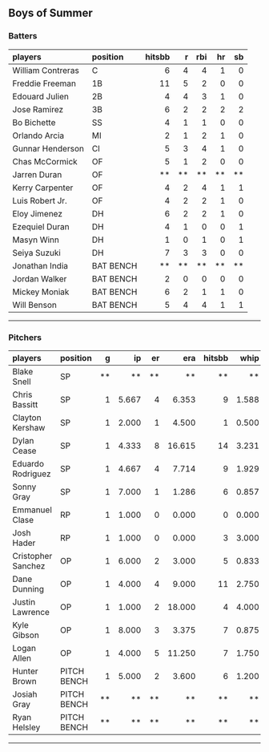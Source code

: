 ## Boys of Summer

### Batters

 
|players           |position  | hitsbb|  r| rbi| hr| sb| 
|:-----------------|:---------|------:|--:|---:|--:|--:| 
|William Contreras |C         |      6|  4|   4|  1|  0| 
|Freddie Freeman   |1B        |     11|  5|   2|  0|  0| 
|Edouard Julien    |2B        |      4|  4|   3|  1|  0| 
|Jose Ramirez      |3B        |      6|  2|   2|  2|  2| 
|Bo Bichette       |SS        |      4|  1|   1|  0|  0| 
|Orlando Arcia     |MI        |      2|  1|   2|  1|  0| 
|Gunnar Henderson  |CI        |      5|  3|   4|  1|  0| 
|Chas McCormick    |OF        |      5|  1|   2|  0|  0| 
|Jarren Duran      |OF        |     **| **|  **| **| **| 
|Kerry Carpenter   |OF        |      4|  2|   4|  1|  1| 
|Luis Robert Jr.   |OF        |      4|  2|   2|  1|  0| 
|Eloy Jimenez      |DH        |      6|  2|   2|  1|  0| 
|Ezequiel Duran    |DH        |      4|  1|   0|  0|  1| 
|Masyn Winn        |DH        |      1|  0|   1|  0|  1| 
|Seiya Suzuki      |DH        |      7|  3|   3|  0|  0| 
|Jonathan India    |BAT BENCH |     **| **|  **| **| **| 
|Jordan Walker     |BAT BENCH |      2|  0|   0|  0|  0| 
|Mickey Moniak     |BAT BENCH |      6|  2|   1|  1|  0| 
|Will Benson       |BAT BENCH |      5|  4|   4|  1|  1| 


* * *

### Pitchers

 
|players            |position    |  g|    ip| er|    era| hitsbb|  whip| so|  w| sv| 
|:------------------|:-----------|--:|-----:|--:|------:|------:|-----:|--:|--:|--:| 
|Blake Snell        |SP          | **|    **| **|     **|     **|    **| **| **| **| 
|Chris Bassitt      |SP          |  1| 5.667|  4|  6.353|      9| 1.588|  5|  0|  0| 
|Clayton Kershaw    |SP          |  1| 2.000|  1|  4.500|      1| 0.500|  4|  0|  0| 
|Dylan Cease        |SP          |  1| 4.333|  8| 16.615|     14| 3.231|  6|  0|  0| 
|Eduardo Rodriguez  |SP          |  1| 4.667|  4|  7.714|      9| 1.929|  1|  0|  0| 
|Sonny Gray         |SP          |  1| 7.000|  1|  1.286|      6| 0.857|  4|  1|  0| 
|Emmanuel Clase     |RP          |  1| 1.000|  0|  0.000|      0| 0.000|  1|  0|  1| 
|Josh Hader         |RP          |  1| 1.000|  0|  0.000|      3| 3.000|  3|  0|  0| 
|Cristopher Sanchez |OP          |  1| 6.000|  2|  3.000|      5| 0.833|  6|  1|  0| 
|Dane Dunning       |OP          |  1| 4.000|  4|  9.000|     11| 2.750|  6|  0|  0| 
|Justin Lawrence    |OP          |  1| 1.000|  2| 18.000|      4| 4.000|  1|  0|  0| 
|Kyle Gibson        |OP          |  1| 8.000|  3|  3.375|      7| 0.875|  8|  1|  0| 
|Logan Allen        |OP          |  1| 4.000|  5| 11.250|      7| 1.750|  2|  0|  0| 
|Hunter Brown       |PITCH BENCH |  1| 5.000|  2|  3.600|      6| 1.200|  9|  1|  0| 
|Josiah Gray        |PITCH BENCH | **|    **| **|     **|     **|    **| **| **| **| 
|Ryan Helsley       |PITCH BENCH | **|    **| **|     **|     **|    **| **| **| **| 


* * *


